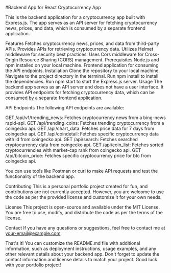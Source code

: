 #Backend App for React Cryptocurrency App

This is the backend application for a cryptocurrency app built with Express.js. The app serves as an API server for fetching cryptocurrency news, prices, and data, which is consumed by a separate frontend application.

Features
Fetches cryptocurrency news, prices, and data from third-party APIs.
Provides APIs for retrieving cryptocurrency data.
Utilizes Helmet middleware for security best practices.
Uses Cors middleware for Cross-Origin Resource Sharing (CORS) management.
Prerequisites
Node.js and npm installed on your local machine.
Frontend application for consuming the API endpoints.
Installation
Clone the repository to your local machine.
Navigate to the project directory in the terminal.
Run npm install to install the dependencies.
Run npm start to start the Express.js server.
Usage
The backend app serves as an API server and does not have a user interface. It provides API endpoints for fetching cryptocurrency data, which can be consumed by a separate frontend application.

API Endpoints
The following API endpoints are available:

GET /api/v1/trending_news: Fetches cryptocurrency news from a bing-news rapid-api.
GET /api/trending_coins: Fetches trending cryptocurrency from a coingecko api.
GET /api/chart_data: Fetches price data for 7 days from coingecko api.
GET /api/coindetail: Fetches specific cryptocurrency data with id from coingecko api.
GET /api/search: Fetches searched cryptocurrency data from coingecko api.
GET /api/coin_list: Fetches sorted cryptocurrencies with market-cap rank from coingecko api.
GET /api/bitcoin_price: Fetches specific cryptocurrency price for btc from coingecko api.


You can use tools like Postman or curl to make API requests and test the functionality of the backend app.

Contributing
This is a personal portfolio project created for fun, and contributions are not currently accepted. However, you are welcome to use the code as per the provided license and customize it for your own needs.

License
This project is open-source and available under the MIT License. You are free to use, modify, and distribute the code as per the terms of the license.

Contact
If you have any questions or suggestions, feel free to contact me at your-email@example.com.

That's it! You can customize the README.md file with additional information, such as deployment instructions, usage examples, and any other relevant details about your backend app. Don't forget to update the contact information and license details to match your project. Good luck with your portfolio project!
